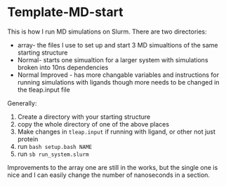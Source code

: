 # Template-MD-start
This is how I run MD simulations on Slurm. There are two directories:
* array- the files I use to set up and start 3 MD simualtions of the same starting structure 
* Normal- starts one simualtion for a larger system with simulations broken into 10ns dependencies
* Normal Improved - has more changable variables and instructions for running simulations with ligands though more needs to be changed in the tleap.input file 

Generally:
1. Create a directory with your starting structure
2. copy the whole directory of one of the above places 
3. Make changes in `tleap.input` if running with ligand, or other not just protein 
4. run `bash setup.bash NAME` 
5. run `sb run_system.slurm`

Improvements to the array one are still in the works, but the single one is nice and I can easily change the number of nanoseconds in a section.
